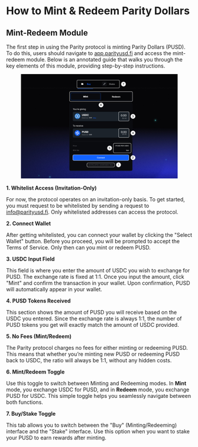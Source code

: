 # How to Mint & Redeem Parity Dollars

## Mint-Redeem Module

The first step in using the Parity protocol is minting Parity Dollars (PUSD). To do this, users should navigate to [app.parityusd.fi](http://app.parityusd.fi) and access the mint-redeem module. Below is an annotated guide that walks you through the key elements of this module, providing step-by-step instructions.&#x20;

<div data-full-width="false"><figure><img src="../.gitbook/assets/SS 1.png" alt=""><figcaption></figcaption></figure></div>

**1. Whitelist Access (Invitation-Only)**

For now, the protocol operates on an invitation-only basis. To get started, you must request to be whitelisted by sending a request to info@parityusd.fi. Only whitelisted addresses can access the protocol.

**2. Connect Wallet**

After getting whitelisted, you can connect your wallet by clicking the "Select Wallet" button. Before you proceed, you will be prompted to accept the Terms of Service. Only then can you mint or redeem PUSD.

**3. USDC Input Field**

This field is where you enter the amount of USDC you wish to exchange for PUSD. The exchange rate is fixed at 1:1. Once you input the amount, click "Mint" and confirm the transaction in your wallet. Upon confirmation, PUSD will automatically appear in your wallet.

**4. PUSD Tokens Received**

This section shows the amount of PUSD you will receive based on the USDC you entered. Since the exchange rate is always 1:1, the number of PUSD tokens you get will exactly match the amount of USDC provided.

**5. No Fees (Mint/Redeem)**

The Parity protocol charges no fees for either minting or redeeming PUSD. This means that whether you’re minting new PUSD or redeeming PUSD back to USDC, the ratio will always be 1:1, without any hidden costs.

**6. Mint/Redeem Toggle**

Use this toggle to switch between Minting and Redeeming modes. In **Mint** mode, you exchange USDC for PUSD, and in **Redeem** mode, you exchange PUSD for USDC. This simple toggle helps you seamlessly navigate between both functions.

**7. Buy/Stake Toggle**

This tab allows you to switch between the "Buy" (Minting/Redeeming) interface and the "Stake" interface. Use this option when you want to stake your PUSD to earn rewards after minting.

